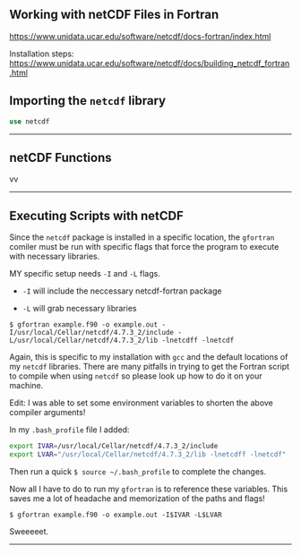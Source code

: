 ## Working with netCDF Files in Fortran

https://www.unidata.ucar.edu/software/netcdf/docs-fortran/index.html

Installation steps: https://www.unidata.ucar.edu/software/netcdf/docs/building_netcdf_fortran.html

## Importing the ```netcdf``` library

```fortran
use netcdf
```
---

## netCDF Functions

vv

---

## Executing Scripts with netCDF

Since the ```netcdf``` package is installed in a specific location, the ```gfortran``` comiler must be run with specific flags that force the program to execute with necessary libraries. 

MY specific setup needs ```-I``` and ```-L``` flags.

* ```-I``` will include the neccessary netcdf-fortran package

* ```-L``` will grab necessary libraries

```shell
$ gfortran example.f90 -o example.out -I/usr/local/Cellar/netcdf/4.7.3_2/include -L/usr/local/Cellar/netcdf/4.7.3_2/lib -lnetcdff -lnetcdf
```
Again, this is specific to my installation with ```gcc``` and the default locations of my ```netcdf``` libraries. There are many pitfalls in trying to get the Fortran script to compile when using ```netcdf``` so please look up how to do it on your machine.

Edit: I was able to set some environment variables to shorten the above compiler arguments!

In my ```.bash_profile``` file I added:

```bash
export IVAR=/usr/local/Cellar/netcdf/4.7.3_2/include
export LVAR="/usr/local/Cellar/netcdf/4.7.3_2/lib -lnetcdff -lnetcdf"
```
Then run a quick ```$ source ~/.bash_profile``` to complete the changes.

Now all I have to do to run my ```gfortran``` is to reference these variables. This saves me a lot of headache and memorization of the paths and flags!

```shell
$ gfortran example.f90 -o example.out -I$IVAR -L$LVAR
```

Sweeeeet.

---
